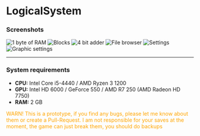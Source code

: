 # LogicalSystem
### Screenshots

![1 byte of RAM](https://img.itch.zone/aW1hZ2UvMTExNTgwOC8xMjAxMDY1Ny5wbmc=/original/YZbIZb.png)
![Blocks](https://img.itch.zone/aW1hZ2UvMTExNTgwOC8xMjAxMDY1Ni5wbmc=/original/%2FT1xPi.png)
![4 bit adder](https://img.itch.zone/aW1hZ2UvMTExNTgwOC8xMjAxMDY1OC5wbmc=/original/Ow45RS.png)
![File browser](https://img.itch.zone/aW1hZ2UvMTExNTgwOC8xMjAxMDY2MS5wbmc=/original/jS1Tjm.png)
![Settings](https://img.itch.zone/aW1hZ2UvMTExNTgwOC8xMjAxMDY1OS5wbmc=/original/3v9W5Y.png)
![Graphic settings](https://img.itch.zone/aW1hZ2UvMTExNTgwOC8xMjAxMDY2MC5wbmc=/original/3PkZMB.png)

---

### System requirements

- **CPU:** Intel Core i5-4440 / AMD Ryzen 3 1200
- **GPU:** Intel HD 6000 / GeForce 550 / AMD R7 250 (AMD Radeon HD 7750)
- **RAM:** 2 GB

<font style="color : orange">WARN! This is a prototype, if you find any bugs, please let me know about them or create a Pull-Request. I am not responsible for your saves at the moment, the game can just break them, you should do backups</font>